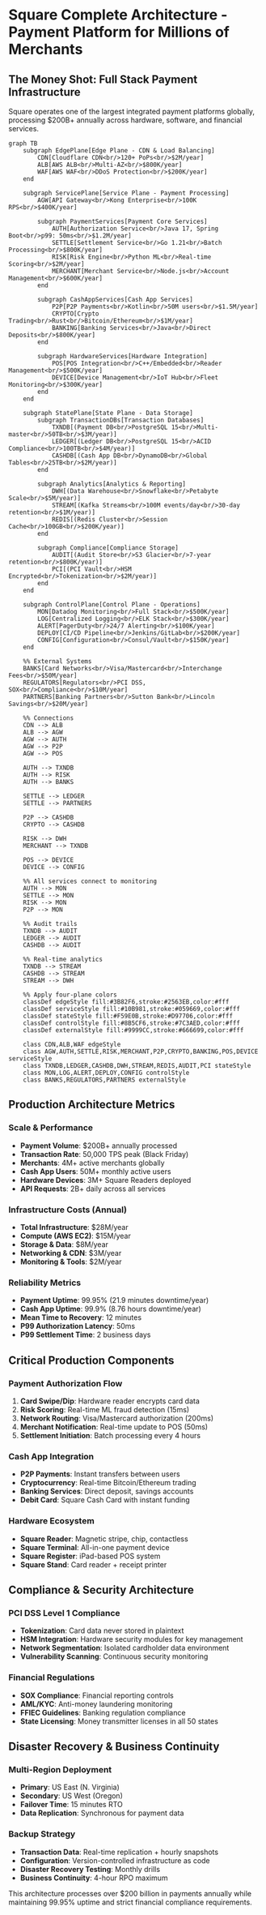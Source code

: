 # Square Complete Architecture - Payment Platform for Millions of Merchants

## The Money Shot: Full Stack Payment Infrastructure

Square operates one of the largest integrated payment platforms globally, processing $200B+ annually across hardware, software, and financial services.

```mermaid
graph TB
    subgraph EdgePlane[Edge Plane - CDN & Load Balancing]
        CDN[Cloudflare CDN<br/>120+ PoPs<br/>$2M/year]
        ALB[AWS ALB<br/>Multi-AZ<br/>$800K/year]
        WAF[AWS WAF<br/>DDoS Protection<br/>$200K/year]
    end

    subgraph ServicePlane[Service Plane - Payment Processing]
        AGW[API Gateway<br/>Kong Enterprise<br/>100K RPS<br/>$400K/year]

        subgraph PaymentServices[Payment Core Services]
            AUTH[Authorization Service<br/>Java 17, Spring Boot<br/>p99: 50ms<br/>$1.2M/year]
            SETTLE[Settlement Service<br/>Go 1.21<br/>Batch Processing<br/>$800K/year]
            RISK[Risk Engine<br/>Python ML<br/>Real-time Scoring<br/>$2M/year]
            MERCHANT[Merchant Service<br/>Node.js<br/>Account Management<br/>$600K/year]
        end

        subgraph CashAppServices[Cash App Services]
            P2P[P2P Payments<br/>Kotlin<br/>50M users<br/>$1.5M/year]
            CRYPTO[Crypto Trading<br/>Rust<br/>Bitcoin/Ethereum<br/>$1M/year]
            BANKING[Banking Services<br/>Java<br/>Direct Deposits<br/>$800K/year]
        end

        subgraph HardwareServices[Hardware Integration]
            POS[POS Integration<br/>C++/Embedded<br/>Reader Management<br/>$500K/year]
            DEVICE[Device Management<br/>IoT Hub<br/>Fleet Monitoring<br/>$300K/year]
        end
    end

    subgraph StatePlane[State Plane - Data Storage]
        subgraph TransactionDBs[Transaction Databases]
            TXNDB[(Payment DB<br/>PostgreSQL 15<br/>Multi-master<br/>50TB<br/>$3M/year)]
            LEDGER[(Ledger DB<br/>PostgreSQL 15<br/>ACID Compliance<br/>100TB<br/>$4M/year)]
            CASHDB[(Cash App DB<br/>DynamoDB<br/>Global Tables<br/>25TB<br/>$2M/year)]
        end

        subgraph Analytics[Analytics & Reporting]
            DWH[(Data Warehouse<br/>Snowflake<br/>Petabyte Scale<br/>$5M/year)]
            STREAM[(Kafka Streams<br/>100M events/day<br/>30-day retention<br/>$1M/year)]
            REDIS[(Redis Cluster<br/>Session Cache<br/>100GB<br/>$200K/year)]
        end

        subgraph Compliance[Compliance Storage]
            AUDIT[(Audit Store<br/>S3 Glacier<br/>7-year retention<br/>$800K/year)]
            PCI[(PCI Vault<br/>HSM Encrypted<br/>Tokenization<br/>$2M/year)]
        end
    end

    subgraph ControlPlane[Control Plane - Operations]
        MON[Datadog Monitoring<br/>Full Stack<br/>$500K/year]
        LOG[Centralized Logging<br/>ELK Stack<br/>$300K/year]
        ALERT[PagerDuty<br/>24/7 Alerting<br/>$100K/year]
        DEPLOY[CI/CD Pipeline<br/>Jenkins/GitLab<br/>$200K/year]
        CONFIG[Configuration<br/>Consul/Vault<br/>$150K/year]
    end

    %% External Systems
    BANKS[Card Networks<br/>Visa/Mastercard<br/>Interchange Fees<br/>$50M/year]
    REGULATORS[Regulators<br/>PCI DSS, SOX<br/>Compliance<br/>$10M/year]
    PARTNERS[Banking Partners<br/>Sutton Bank<br/>Lincoln Savings<br/>$20M/year]

    %% Connections
    CDN --> ALB
    ALB --> AGW
    AGW --> AUTH
    AGW --> P2P
    AGW --> POS

    AUTH --> TXNDB
    AUTH --> RISK
    AUTH --> BANKS

    SETTLE --> LEDGER
    SETTLE --> PARTNERS

    P2P --> CASHDB
    CRYPTO --> CASHDB

    RISK --> DWH
    MERCHANT --> TXNDB

    POS --> DEVICE
    DEVICE --> CONFIG

    %% All services connect to monitoring
    AUTH --> MON
    SETTLE --> MON
    RISK --> MON
    P2P --> MON

    %% Audit trails
    TXNDB --> AUDIT
    LEDGER --> AUDIT
    CASHDB --> AUDIT

    %% Real-time analytics
    TXNDB --> STREAM
    CASHDB --> STREAM
    STREAM --> DWH

    %% Apply four-plane colors
    classDef edgeStyle fill:#3B82F6,stroke:#2563EB,color:#fff
    classDef serviceStyle fill:#10B981,stroke:#059669,color:#fff
    classDef stateStyle fill:#F59E0B,stroke:#D97706,color:#fff
    classDef controlStyle fill:#8B5CF6,stroke:#7C3AED,color:#fff
    classDef externalStyle fill:#9999CC,stroke:#666699,color:#fff

    class CDN,ALB,WAF edgeStyle
    class AGW,AUTH,SETTLE,RISK,MERCHANT,P2P,CRYPTO,BANKING,POS,DEVICE serviceStyle
    class TXNDB,LEDGER,CASHDB,DWH,STREAM,REDIS,AUDIT,PCI stateStyle
    class MON,LOG,ALERT,DEPLOY,CONFIG controlStyle
    class BANKS,REGULATORS,PARTNERS externalStyle
```

## Production Architecture Metrics

### Scale & Performance
- **Payment Volume**: $200B+ annually processed
- **Transaction Rate**: 50,000 TPS peak (Black Friday)
- **Merchants**: 4M+ active merchants globally
- **Cash App Users**: 50M+ monthly active users
- **Hardware Devices**: 3M+ Square Readers deployed
- **API Requests**: 2B+ daily across all services

### Infrastructure Costs (Annual)
- **Total Infrastructure**: $28M/year
- **Compute (AWS EC2)**: $15M/year
- **Storage & Data**: $8M/year
- **Networking & CDN**: $3M/year
- **Monitoring & Tools**: $2M/year

### Reliability Metrics
- **Payment Uptime**: 99.95% (21.9 minutes downtime/year)
- **Cash App Uptime**: 99.9% (8.76 hours downtime/year)
- **Mean Time to Recovery**: 12 minutes
- **P99 Authorization Latency**: 50ms
- **P99 Settlement Time**: 2 business days

## Critical Production Components

### Payment Authorization Flow
1. **Card Swipe/Dip**: Hardware reader encrypts card data
2. **Risk Scoring**: Real-time ML fraud detection (15ms)
3. **Network Routing**: Visa/Mastercard authorization (200ms)
4. **Merchant Notification**: Real-time update to POS (50ms)
5. **Settlement Initiation**: Batch processing every 4 hours

### Cash App Integration
- **P2P Payments**: Instant transfers between users
- **Cryptocurrency**: Real-time Bitcoin/Ethereum trading
- **Banking Services**: Direct deposit, savings accounts
- **Debit Card**: Square Cash Card with instant funding

### Hardware Ecosystem
- **Square Reader**: Magnetic stripe, chip, contactless
- **Square Terminal**: All-in-one payment device
- **Square Register**: iPad-based POS system
- **Square Stand**: Card reader + receipt printer

## Compliance & Security Architecture

### PCI DSS Level 1 Compliance
- **Tokenization**: Card data never stored in plaintext
- **HSM Integration**: Hardware security modules for key management
- **Network Segmentation**: Isolated cardholder data environment
- **Vulnerability Scanning**: Continuous security monitoring

### Financial Regulations
- **SOX Compliance**: Financial reporting controls
- **AML/KYC**: Anti-money laundering monitoring
- **FFIEC Guidelines**: Banking regulation compliance
- **State Licensing**: Money transmitter licenses in all 50 states

## Disaster Recovery & Business Continuity

### Multi-Region Deployment
- **Primary**: US East (N. Virginia)
- **Secondary**: US West (Oregon)
- **Failover Time**: 15 minutes RTO
- **Data Replication**: Synchronous for payment data

### Backup Strategy
- **Transaction Data**: Real-time replication + hourly snapshots
- **Configuration**: Version-controlled infrastructure as code
- **Disaster Recovery Testing**: Monthly drills
- **Business Continuity**: 4-hour RPO maximum

This architecture processes over $200 billion in payments annually while maintaining 99.95% uptime and strict financial compliance requirements.
